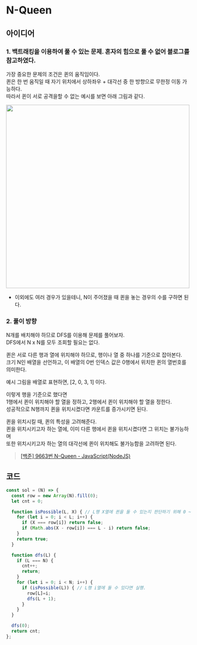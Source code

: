 # N-Queen

## 아이디어

### 1. 백트래킹을 이용하여 풀 수 있는 문제. 혼자의 힘으로 풀 수 없어 블로그를 참고하였다.

가장 중요한 문제의 조건은 퀸의 움직임이다.<br />
퀸은 한 번 움직일 때 자기 위치에서 상하좌우 + 대각선 중 한 방향으로 무한정 이동 가능하다.<br />
따라서 퀸이 서로 공격을할 수 없는 예시를 보면 아래 그림과 같다.<br />

<img src="https://img1.daumcdn.net/thumb/R1280x0/?scode=mtistory2&fname=https%3A%2F%2Fblog.kakaocdn.net%2Fdn%2Fc37Ayl%2Fbtq6Mcau11r%2F8jFFKqdyM8nKIfCWMe15iK%2Fimg.png" width="500px" />

- 이외에도 여러 경우가 있을테니, N이 주어졌을 때 퀸을 놓는 경우의 수를 구하면 된다.

### 2. 풀이 방향

N개를 배치해야 하므로 DFS를 이용해 문제를 풀어보자.<br />
DFS에서 N x N를 모두 조회할 필요는 없다.<br />

퀸은 서로 다른 행과 열에 위치해야 하므로, 행이나 열 중 하나를 기준으로 잡아본다.<br />
크기 N인 배열을 선언하고, 이 배열의 0번 인덱스 값은 0행에서 위치한 퀸의 열번호를 의미한다.<br />

예시 그림을 배열로 표현하면, [2, 0, 3, 1] 이다.<br />

이렇게 행을 기준으로 했다면<br />
1행에서 퀸이 위치해야 할 열을 정하고, 2행에서 퀸이 위치해야 할 열을 정한다.<br />
성공적으로 N행까지 퀸을 위치시켰다면 카운트를 증가시키면 된다.<br />

퀸을 위치시킬 때, 퀸의 특성을 고려해준다.<br />
퀸을 위치시키고자 하는 열에, 이미 다른 행에서 퀸을 위치시켰다면 그 위치는 불가능하며<br />
또한 위치시키고자 하는 열의 대각선에 퀸이 위치해도 불가능함을 고려하면 된다.<br />

> [[백준] 9663번 N-Queen - JavaScript(NodeJS)](https://gobae.tistory.com/57)

## 코드

```js
const sol = (N) => {
  const row = new Array(N).fill(0);
  let cnt = 0;

  function isPossible(L, X) { // L행 X열에 퀸을 둘 수 있는지 판단하기 위해 0 ~ L-1행까지 상하좌우 + 대각선까지 조회.
    for (let i = 0; i < L; i++) {
      if (X === row[i]) return false;
      if (Math.abs(X - row[i]) === L - i) return false;
    }
    return true;
  }

  function dfs(L) {
    if (L === N) {
      cnt++;
      return;
    }
    for (let i = 0; i < N; i++) {
      if (isPossible(L)) { // L행 i열에 둘 수 있다면 실행.
        row[L]=i;
        dfs(L + 1);
      }
    }
  }

  dfs(0);
  return cnt;
};
```